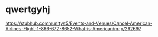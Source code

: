 # qwertgyhj
https://stubhub.community/t5/Events-and-Venues/Cancel-American-Airlines-Flight-1-866-672-8652-What-is-American/m-p/262697
